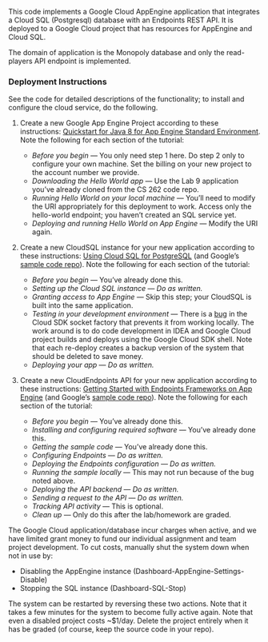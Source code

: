 This code implements a Google Cloud AppEngine application that
integrates a Cloud SQL (Postgresql) database with an Endpoints REST
API. It is deployed to a Google Cloud project that has resources for
AppEngine and Cloud SQL. 

The domain of application is the Monopoly database and only the read-players
API endpoint is implemented.

### Deployment Instructions

See the code for detailed descriptions of the functionality; to install
and configure the cloud service, do the following.

1. Create a new Google App Engine Project according to these instructions:
[Quickstart for Java 8 for App Engine Standard Environment](https://cloud.google.com/appengine/docs/standard/java/quickstart).
Note the following for each section of the tutorial:
    - *Before you begin* &mdash; You only need step 1 here.
    Do step 2 only to configure your own machine. Set the billing on your
    new project to the account number we provide.
    - *Downloading the Hello World app* &mdash; Use the Lab 9 application
    you&rsquo;ve already cloned from the CS 262 code repo.
    - *Running Hello World on your local machine* &mdash; You&rsquo;ll need to
    modify the URI appropriately for this deployment to work. Access only the
    hello-world endpoint; you haven&rsquo;t created an SQL service yet.
    - *Deploying and running Hello World on App Engine* &mdash; Modify the URI
    again.

2. Create a new CloudSQL instance for your new application according to
these instructions:
[Using Cloud SQL for PostgreSQL](https://cloud.google.com/appengine/docs/standard/java/cloud-sql/using-cloud-sql-postgres)
(and Google&rsquo;s [sample code repo](https://github.com/GoogleCloudPlatform/java-docs-samples/tree/master/appengine-java8/cloudsql-postgres)).
Note the following for each section of the tutorial:
    - *Before you begin* &mdash; You&rsquo;ve already done this.
    - *Setting up the Cloud SQL instance* &mdash; *Do as written.*
    - *Granting access to App Engine* &mdash; Skip this step; your CloudSQL is
    built into the same application.
    - *Testing in your development environment* &mdash; There is a 
    [bug](https://stackoverflow.com/questions/50705839/cloudsql-eclipse-java-standard-gae-java-lang-unsatisfiedlinkerror)
    in the Cloud SDK socket factory that prevents it from working locally.
    The work around is to do code development in IDEA and Google Cloud
    project builds and deploys using the Google Cloud SDK shell. Note that 
    each re-deploy creates a backup version of the system that should be deleted
    to save money.
    - *Deploying your app* &mdash; *Do as written.*

3. Create a new CloudEndpoints API for your new application according to
these instructions:
[Getting Started with Endpoints Frameworks on App Engine](https://cloud.google.com/endpoints/docs/frameworks/java/get-started-frameworks-java)
(and Google&rsquo;s [sample code repo](https://github.com/GoogleCloudPlatform/java-docs-samples/tree/master/appengine-java8/endpoints-v2-backend)).
Note the following for each section of the tutorial:
    - *Before you begin* &mdash; You&rsquo;ve already done this.
    - *Installing and configuring required software* &mdash; You&rsquo;ve already done this.
    - *Getting the sample code* &mdash; You&rsquo;ve already done this.
    - *Configuring Endpoints* &mdash; *Do as written.*
    - *Deploying the Endpoints configuration* &mdash; *Do as written.* 
    - *Running the sample locally* &mdash; This may not run because of the bug noted above.
    - *Deploying the API backend* &mdash; *Do as written.*
    - *Sending a request to the API* &mdash; *Do as written.* 
    - *Tracking API activity* &mdash; This is optional.
    - *Clean up* &mdash; Only do this after the lab/homework are graded.

The Google Cloud application/database incur charges when active, and we have limited grant money
to fund our individual assignment and team project development. To cut costs, manually shut the 
system down when not in use by:

- Disabling the AppEngine instance (Dashboard-AppEngine-Settings-Disable)
- Stopping the SQL instance (Dashboard-SQL-Stop)

The system can be restarted by reversing these two actions. Note that it
takes a few minutes for the system to become fully active again.
Note that even a disabled project costs ~$1/day. Delete the project
entirely when it has be graded (of course, keep the source code in your repo).